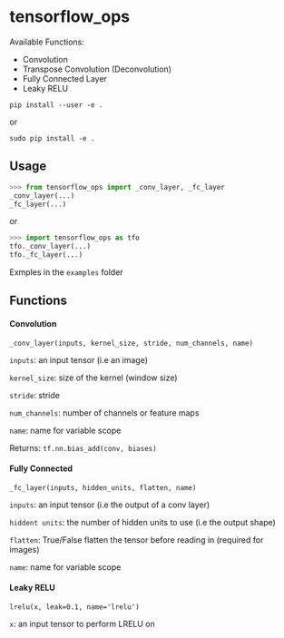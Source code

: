 # tensorflow_ops

Available Functions:

- Convolution
- Transpose Convolution (Deconvolution)
- Fully Connected Layer
- Leaky RELU

`pip install --user -e .`

or

`sudo pip install -e .`


## Usage

```python
>>> from tensorflow_ops import _conv_layer, _fc_layer
_conv_layer(...)
_fc_layer(...)
```

or

```python
>>> import tensorflow_ops as tfo
tfo._conv_layer(...)
tfo._fc_layer(...)
```

Exmples in the `examples` folder


## Functions

#### Convolution
`_conv_layer(inputs, kernel_size, stride, num_channels, name)`

`inputs`: an input tensor (i.e an image)

`kernel_size`: size of the kernel (window size)

`stride`: stride

`num_channels`: number of channels or feature maps

`name`: name for variable scope

Returns: `tf.nn.bias_add(conv, biases)` 



#### Fully Connected
`_fc_layer(inputs, hidden_units, flatten, name)`

`inputs`: an input tensor (i.e the output of a conv layer)

`hiddent units`: the number of hidden units to use (i.e the output shape)

`flatten`: True/False flatten the tensor before reading in (required for images)

`name`: name for variable scope



#### Leaky RELU
`lrelu(x, leak=0.1, name='lrelu')`

`x`: an input tensor to perform LRELU on





